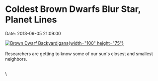Coldest Brown Dwarfs Blur Star, Planet Lines
============================================

Date: 2013-09-05 21:09:00

[![Brown Dwarf
Backyardigans](http://www.jpl.nasa.gov/images/spitzer/20130905/pia17259-th.jpg){width="100"
height="75"}](http://www.jpl.nasa.gov/news/news.cfm?release=2013-271&rn=news.xml&rst=3895)\
\
Researchers are getting to know some of our sun\'s closest and smallest
neighbors.

\
\
